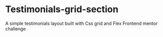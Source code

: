 # Testimonials-grid-section
A simple testimonials layout built with Css grid and Flex Frontend mentor challenge 
